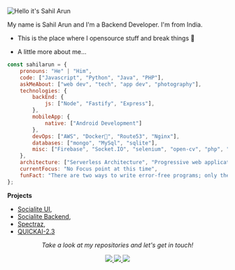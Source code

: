 <img src="https://readme-typing-svg.demolab.com?font=Poppins&pause=1000&duration=4000&color=00fdb8&center=true&width=435&repeat=false&lines=%22Hello+there!+%F0%9F%91%8B%F0%9F%8F%BB%22;%22I'm+Sahil Arun!%22;%22Welcome+to+my+profile!%22" alt="Hello it's Sahil Arun" />

My name is Sahil Arun and I'm a Backend Developer. I'm from India.
- This is the place where I opensource stuff and break things 🤣

- A little more about me...
```javascript
const sahilarun = {
    pronouns: "He" | "Him",
    code: ["Javascript", "Python", "Java", "PHP"],
    askMeAbout: ["web dev", "tech", "app dev", "photography"],
    technologies: {
        backEnd: {
            js: ["Node", "Fastify", "Express"],
        },
        mobileApp: {
            native: ["Android Development"]
        },
        devOps: ["AWS", "Docker🐳", "Route53", "Nginx"],
        databases: ["mongo", "MySql", "sqlite"],
        misc: ["Firebase", "Socket.IO", "selenium", "open-cv", "php", "SuiteApp"]
    },
    architecture: ["Serverless Architecture", "Progressive web applications", "Single page applications"],
    currentFocus: "No Focus point at this time",
    funFact: "There are two ways to write error-free programs; only the third one works"
};
```

**Projects** 

- [Socialite UI](https://github.com/sahilarun/Socialite-UI.git),
- [Socialite Backend](https://github.com/sahilarun/Socialite),
- [Spectraz](https://github.com/sahilarun/Spectraz.git),
- [QUICKAI-2.3](https://github.com/sahilarun/QUICKAI-2.3.git)

<p align="center">
  <i>Take a look at my repositories and let's get in touch!</i>

<p align="center">
  <a href= "https://github.com/sahilarun/">
    <img src="https://img.icons8.com/material-outlined/30/689d6a/source-code.png"/>
  </a>
  <a href= "https://discord.com/users/1111132424844357692">
    <img src="https://img.icons8.com/material-outlined/30/689d6a/discord.png"/>
  </a>
  <a href="mailto:sahilarun777@gmail.com">
    <img src="https://img.icons8.com/ios-glyphs/30/689d6a/physics.png"/>
  </a>
</p>
